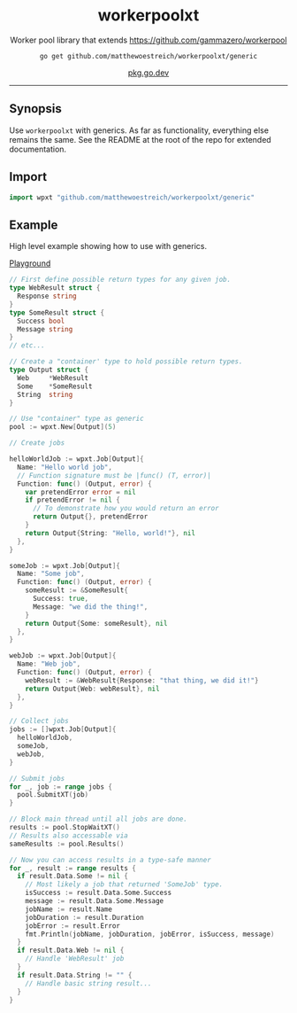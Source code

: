 <h1 align="center">workerpoolxt</h1>
<p align="center">
  Worker pool library that extends <a href="https://github.com/gammazero/workerpool">https://github.com/gammazero/workerpool</a>
</p>
<p align="center"><code>go get github.com/matthewoestreich/workerpoolxt/generic</code></p>
<p align="center"><a href="https://pkg.go.dev/github.com/matthewoestreich/workerpoolxt/generic" target="_blank" rel="noopener noreferrer">pkg.go.dev</a></p>

---

## Synopsis

Use `workerpoolxt` with generics. As far as functionality, everything else remains the same. See the README at the root of the repo for extended documentation.

## Import

```go
import wpxt "github.com/matthewoestreich/workerpoolxt/generic"
```

## Example

High level example showing how to use with generics.

[Playground](https://go.dev/play/p/CrY-P-i5yeL)

```go
// First define possible return types for any given job.
type WebResult struct {
  Response string
}
type SomeResult struct {
  Success bool
  Message string
}
// etc...

// Create a "container' type to hold possible return types.
type Output struct {
  Web     *WebResult
  Some    *SomeResult
  String  string
}

// Use "container" type as generic
pool := wpxt.New[Output](5)

// Create jobs

helloWorldJob := wpxt.Job[Output]{
  Name: "Hello world job",
  // Function signature must be |func() (T, error)|
  Function: func() (Output, error) {
    var pretendError error = nil
    if pretendError != nil {
      // To demonstrate how you would return an error
      return Output{}, pretendError
    }
    return Output{String: "Hello, world!"}, nil
  },
}

someJob := wpxt.Job[Output]{
  Name: "Some job",
  Function: func() (Output, error) {
    someResult := &SomeResult{
      Success: true,
      Message: "we did the thing!",
    }
    return Output{Some: someResult}, nil
  },
}

webJob := wpxt.Job[Output]{
  Name: "Web job",
  Function: func() (Output, error) {
    webResult := &WebResult{Response: "that thing, we did it!"}
    return Output{Web: webResult}, nil
  },
}

// Collect jobs
jobs := []wpxt.Job[Output]{
  helloWorldJob,
  someJob,
  webJob,
}

// Submit jobs
for _, job := range jobs {
  pool.SubmitXT(job)
}

// Block main thread until all jobs are done.
results := pool.StopWaitXT()
// Results also accessable via
sameResults := pool.Results()

// Now you can access results in a type-safe manner
for _, result := range results {
  if result.Data.Some != nil {
    // Most likely a job that returned 'SomeJob' type.
    isSuccess := result.Data.Some.Success
    message := result.Data.Some.Message
    jobName := result.Name
    jobDuration := result.Duration
    jobError := result.Error
    fmt.Println(jobName, jobDuration, jobError, isSuccess, message)
  }
  if result.Data.Web != nil {
    // Handle 'WebResult' job
  }
  if result.Data.String != "" {
    // Handle basic string result...
  }
}
```